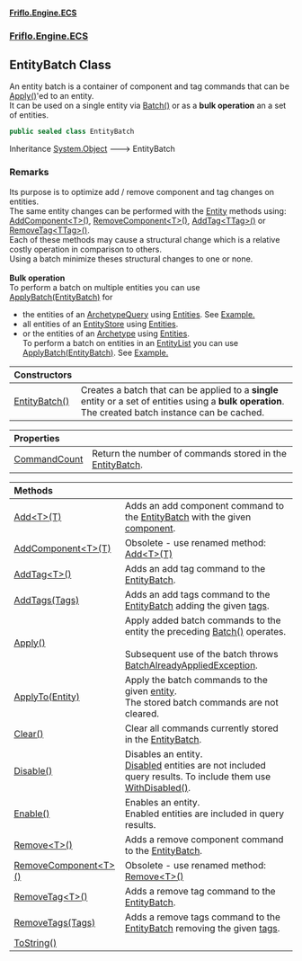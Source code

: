 #### [Friflo.Engine.ECS](index.md 'index')
### [Friflo.Engine.ECS](Friflo.Engine.ECS.md 'Friflo.Engine.ECS')

## EntityBatch Class

An entity batch is a container of component and tag commands that can be [Apply()](EntityBatch.Apply().md 'Friflo.Engine.ECS.EntityBatch.Apply()')'ed to an entity.<br/>
It can be used on a single entity via [Batch()](Entity.Batch().md 'Friflo.Engine.ECS.Entity.Batch()') or as a <b>bulk operation</b> an a set of entities.

```csharp
public sealed class EntityBatch
```

Inheritance [System.Object](https://docs.microsoft.com/en-us/dotnet/api/System.Object 'System.Object') &#129106; EntityBatch

### Remarks
Its purpose is to optimize add / remove component and tag changes on entities.<br/>
The same entity changes can be performed with the [Entity](Entity.md 'Friflo.Engine.ECS.Entity') methods using:<br/>[AddComponent&lt;T&gt;()](Entity.AddComponent_T_().md 'Friflo.Engine.ECS.Entity.AddComponent<T>()'), [RemoveComponent&lt;T&gt;()](Entity.RemoveComponent_T_().md 'Friflo.Engine.ECS.Entity.RemoveComponent<T>()'),
[AddTag&lt;TTag&gt;()](Entity.AddTag_TTag_().md 'Friflo.Engine.ECS.Entity.AddTag<TTag>()') or [RemoveTag&lt;TTag&gt;()](Entity.RemoveTag_TTag_().md 'Friflo.Engine.ECS.Entity.RemoveTag<TTag>()').<br/>
Each of these methods may cause a structural change which is a relative costly operation in comparison to others.<br/>
Using a batch minimize theses structural changes to one or none.<br/><br/><b>Bulk operation</b><br/>
To perform a batch on multiple entities you can use [ApplyBatch(EntityBatch)](QueryEntities.ApplyBatch(EntityBatch).md 'Friflo.Engine.ECS.QueryEntities.ApplyBatch(Friflo.Engine.ECS.EntityBatch)') for <br/>
- the entities of an [ArchetypeQuery](ArchetypeQuery.md 'Friflo.Engine.ECS.ArchetypeQuery') using [Entities](ArchetypeQuery.Entities.md 'Friflo.Engine.ECS.ArchetypeQuery.Entities').
  See <a href="https://friflo.gitbook.io/friflo.engine.ecs/examples/optimization#entitybatch---query">Example.</a><br/>
- all entities of an [EntityStore](EntityStore.md 'Friflo.Engine.ECS.EntityStore') using [Entities](EntityStore.Entities.md 'Friflo.Engine.ECS.EntityStore.Entities').<br/>
- or the entities of an [Archetype](Archetype.md 'Friflo.Engine.ECS.Archetype') using [Entities](Archetype.Entities.md 'Friflo.Engine.ECS.Archetype.Entities').<br/>
To perform a batch on entities in an [EntityList](EntityList.md 'Friflo.Engine.ECS.EntityList') you can use [ApplyBatch(EntityBatch)](EntityList.ApplyBatch(EntityBatch).md 'Friflo.Engine.ECS.EntityList.ApplyBatch(Friflo.Engine.ECS.EntityBatch)').
See <a href="https://friflo.gitbook.io/friflo.engine.ecs/examples/optimization#entitybatch---entitylist">Example.</a><br/>

| Constructors | |
| :--- | :--- |
| [EntityBatch()](EntityBatch.EntityBatch().md 'Friflo.Engine.ECS.EntityBatch.EntityBatch()') | Creates a batch that can be applied to a <b>single</b> entity or a set of entities using a <b>bulk operation</b>.<br/> The created batch instance can be cached. |

| Properties | |
| :--- | :--- |
| [CommandCount](EntityBatch.CommandCount.md 'Friflo.Engine.ECS.EntityBatch.CommandCount') | Return the number of commands stored in the [EntityBatch](EntityBatch.md 'Friflo.Engine.ECS.EntityBatch'). |

| Methods | |
| :--- | :--- |
| [Add&lt;T&gt;(T)](EntityBatch.Add_T_(T).md 'Friflo.Engine.ECS.EntityBatch.Add<T>(T)') | Adds an add component command to the [EntityBatch](EntityBatch.md 'Friflo.Engine.ECS.EntityBatch') with the given [component](EntityBatch.Add_T_(T).md#Friflo.Engine.ECS.EntityBatch.Add_T_(T).component 'Friflo.Engine.ECS.EntityBatch.Add<T>(T).component'). |
| [AddComponent&lt;T&gt;(T)](EntityBatch.AddComponent_T_(T).md 'Friflo.Engine.ECS.EntityBatch.AddComponent<T>(T)') | Obsolete - use renamed method: [Add&lt;T&gt;(T)](EntityBatch.Add_T_(T).md 'Friflo.Engine.ECS.EntityBatch.Add<T>(T)') |
| [AddTag&lt;T&gt;()](EntityBatch.AddTag_T_().md 'Friflo.Engine.ECS.EntityBatch.AddTag<T>()') | Adds an add tag command to the [EntityBatch](EntityBatch.md 'Friflo.Engine.ECS.EntityBatch'). |
| [AddTags(Tags)](EntityBatch.AddTags(Tags).md 'Friflo.Engine.ECS.EntityBatch.AddTags(Friflo.Engine.ECS.Tags)') | Adds an add tags command to the [EntityBatch](EntityBatch.md 'Friflo.Engine.ECS.EntityBatch') adding the given [tags](EntityBatch.AddTags(Tags).md#Friflo.Engine.ECS.EntityBatch.AddTags(Friflo.Engine.ECS.Tags).tags 'Friflo.Engine.ECS.EntityBatch.AddTags(Friflo.Engine.ECS.Tags).tags'). |
| [Apply()](EntityBatch.Apply().md 'Friflo.Engine.ECS.EntityBatch.Apply()') | Apply added batch commands to the entity the preceding [Batch()](Entity.Batch().md 'Friflo.Engine.ECS.Entity.Batch()') operates.<br/><br/> Subsequent use of the batch throws [BatchAlreadyAppliedException](BatchAlreadyAppliedException.md 'Friflo.Engine.ECS.BatchAlreadyAppliedException'). |
| [ApplyTo(Entity)](EntityBatch.ApplyTo(Entity).md 'Friflo.Engine.ECS.EntityBatch.ApplyTo(Friflo.Engine.ECS.Entity)') | Apply the batch commands to the given [entity](EntityBatch.ApplyTo(Entity).md#Friflo.Engine.ECS.EntityBatch.ApplyTo(Friflo.Engine.ECS.Entity).entity 'Friflo.Engine.ECS.EntityBatch.ApplyTo(Friflo.Engine.ECS.Entity).entity').<br/> The stored batch commands are not cleared. |
| [Clear()](EntityBatch.Clear().md 'Friflo.Engine.ECS.EntityBatch.Clear()') | Clear all commands currently stored in the [EntityBatch](EntityBatch.md 'Friflo.Engine.ECS.EntityBatch'). |
| [Disable()](EntityBatch.Disable().md 'Friflo.Engine.ECS.EntityBatch.Disable()') | Disables an entity.<br/>[Disabled](Disabled.md 'Friflo.Engine.ECS.Disabled') entities are not included query results. To include them use [WithDisabled()](ArchetypeQuery.WithDisabled().md 'Friflo.Engine.ECS.ArchetypeQuery.WithDisabled()'). |
| [Enable()](EntityBatch.Enable().md 'Friflo.Engine.ECS.EntityBatch.Enable()') | Enables an entity.<br/> Enabled entities are included in query results. |
| [Remove&lt;T&gt;()](EntityBatch.Remove_T_().md 'Friflo.Engine.ECS.EntityBatch.Remove<T>()') | Adds a remove component command to the [EntityBatch](EntityBatch.md 'Friflo.Engine.ECS.EntityBatch'). |
| [RemoveComponent&lt;T&gt;()](EntityBatch.RemoveComponent_T_().md 'Friflo.Engine.ECS.EntityBatch.RemoveComponent<T>()') | Obsolete - use renamed method: [Remove&lt;T&gt;()](EntityBatch.Remove_T_().md 'Friflo.Engine.ECS.EntityBatch.Remove<T>()') |
| [RemoveTag&lt;T&gt;()](EntityBatch.RemoveTag_T_().md 'Friflo.Engine.ECS.EntityBatch.RemoveTag<T>()') | Adds a remove tag command to the [EntityBatch](EntityBatch.md 'Friflo.Engine.ECS.EntityBatch'). |
| [RemoveTags(Tags)](EntityBatch.RemoveTags(Tags).md 'Friflo.Engine.ECS.EntityBatch.RemoveTags(Friflo.Engine.ECS.Tags)') | Adds a remove tags command to the [EntityBatch](EntityBatch.md 'Friflo.Engine.ECS.EntityBatch') removing the given [tags](EntityBatch.RemoveTags(Tags).md#Friflo.Engine.ECS.EntityBatch.RemoveTags(Friflo.Engine.ECS.Tags).tags 'Friflo.Engine.ECS.EntityBatch.RemoveTags(Friflo.Engine.ECS.Tags).tags'). |
| [ToString()](EntityBatch.ToString().md 'Friflo.Engine.ECS.EntityBatch.ToString()') | |
